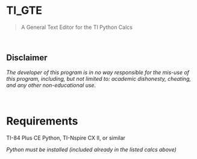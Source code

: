 # TI_GTE
> A General Text Editor for the TI Python Calcs

<br />

## Disclaimer
_The developer of this program is in no way responsible for the mis-use of this program, including, but not limited to: academic dishonesty, cheating, and any other non-educational use._

<br />

# Requirements
TI-84 Plus CE Python, TI-Nspire CX II, or similar

_Python must be installed (included already in the listed calcs above)_
